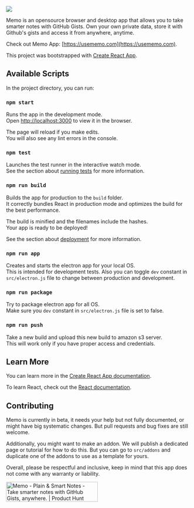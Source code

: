 <img src="src/assets/memo_logo_left.svg"/>

Memo is an opensource browser and desktop app that allows you to take smarter notes with GitHub Gists. Own your own private data, store it with Github's gists and access it from anywhere, anytime.

Check out Memo App: [https://usememo.com](https://usememo.com).

This project was bootstrapped with [Create React App](https://github.com/facebook/create-react-app).

## Available Scripts

In the project directory, you can run:

### `npm start`

Runs the app in the development mode.<br>
Open [http://localhost:3000](http://localhost:3000) to view it in the browser.

The page will reload if you make edits.<br>
You will also see any lint errors in the console.

### `npm test`

Launches the test runner in the interactive watch mode.<br>
See the section about [running tests](https://facebook.github.io/create-react-app/docs/running-tests) for more information.

### `npm run build`

Builds the app for production to the `build` folder.<br>
It correctly bundles React in production mode and optimizes the build for the best performance.

The build is minified and the filenames include the hashes.<br>
Your app is ready to be deployed!

See the section about [deployment](https://facebook.github.io/create-react-app/docs/deployment) for more information.

### `npm run app`

Creates and starts the electron app for your local OS.<br>
This is intended for development tests. Also you can toggle `dev` constant in `src/electron.js` file to change between production and development.

### `npm run package`

Try to package electron app for all OS.<br>
Make sure you `dev` constant in `src/electron.js` file is set to false.

### `npm run push`

Take a new build and upload this new build to amazon s3 server.<br>
This will work only if you have proper access and credentials.

## Learn More

You can learn more in the [Create React App documentation](https://facebook.github.io/create-react-app/docs/getting-started).

To learn React, check out the [React documentation](https://reactjs.org/).

## Contributing

Memo is currently in beta, it needs your help but not fully documented, or might have big systematic changes. But pull requests and bug fixes are still welcome.

Additionally, you might want to make an addon. We will publish a dedicated page or tutorial for how to do this. But you can go to `src/addons` and duplicate one of the addons to use as a template for yours.

Overall, please be respectful and inclusive, keep in mind that this app does not come with any warranty or liability.


<a href="https://www.producthunt.com/posts/memo-plain-smart-notes?utm_source=badge-featured&utm_medium=badge&utm_souce=badge-memo-plain-smart-notes" target="_blank"><img src="https://api.producthunt.com/widgets/embed-image/v1/featured.svg?post_id=179543&theme=light" alt="Memo - Plain & Smart Notes - Take smarter notes with GitHub Gists, anywhere. | Product Hunt Embed" style="width: 250px; height: 54px;" width="250px" height="54px" /></a>
